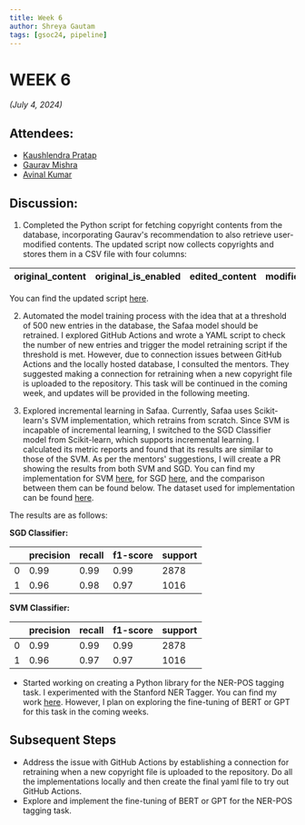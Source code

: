 ```yaml
---
title: Week 6
author: Shreya Gautam
tags: [gsoc24, pipeline]
---
```


<!--
SPDX-License-Identifier: CC-BY-SA-4.0

SPDX-FileCopyrightText: 2024 Shreya Gautam <gautamm.shreya@gmail.com>
-->

# WEEK 6
*(July 4, 2024)*

## Attendees:
- [Kaushlendra Pratap](https://github.com/Kaushl2208)
- [Gaurav Mishra](https://github.com/GMishx)
- [Avinal Kumar](https://github.com/avinal)

## Discussion:
1. Completed the Python script for fetching copyright contents from the database, incorporating Gaurav's recommendation to also retrieve user-modified contents. The updated script now collects copyrights and stores them in a CSV file with four columns:

| original_content      | original_is_enabled | edited_content        | modified_is_enabled |
|-----------------------|---------------------|-----------------------|---------------------|


You can find the updated script [here](https://github.com/ShreyaGautamm/gsoc_24/blob/895ac5814097386f816d9ae703034cbe60244819/files/copyrights_script_v2.py).

2. Automated the model training process with the idea that at a threshold of 500 new entries in the database, the Safaa model should be retrained. I explored GitHub Actions and wrote a YAML script to check the number of new entries and trigger the model retraining script if the threshold is met. However, due to connection issues between GitHub Actions and the locally hosted database, I consulted the mentors. They suggested making a connection for retraining when a new copyright file is uploaded to the repository. This task will be continued in the coming week, and updates will be provided in the following meeting.

3. Explored incremental learning in Safaa. Currently, Safaa uses Scikit-learn's SVM implementation, which retrains from scratch. Since SVM is incapable of incremental learning, I switched to the SGD Classifier model from Scikit-learn, which supports incremental learning. I calculated its metric reports and found that its results are similar to those of the SVM. As per the mentors' suggestions, I will create a PR showing the results from both SVM and SGD. You can find my implementation for SVM [here](https://github.com/ShreyaGautamm/gsoc_24/blob/33917177a876562cc4d2f7c308f7e2dbe03cd4c3/files/model_implementations/copyright_classification_SVM.ipynb), for SGD [here](https://github.com/ShreyaGautamm/gsoc_24/blob/33917177a876562cc4d2f7c308f7e2dbe03cd4c3/files/model_implementations/copyright_classification_SGD.ipynb), and the comparison between them can be found below. The dataset used for implementation can be found [here](https://github.com/ShreyaGautamm/gsoc_24/blob/33917177a876562cc4d2f7c308f7e2dbe03cd4c3/files/datasets/fossology-master.csv).

The results are as follows:

<div style={{"display: flex; justify-content: space-between;"}}>

<div style={{"flex: 0 0 48%;"}}>

**SGD Classifier:**

|               | precision | recall | f1-score | support |
|---------------|-----------|--------|----------|---------|
| 0             | 0.99      | 0.99   | 0.99     | 2878    |
| 1             | 0.96      | 0.98   | 0.97     | 1016    |

</div>

<div style={{"flex: 0 0 48%;"}}>

**SVM Classifier:**

|               | precision | recall | f1-score | support |
|---------------|-----------|--------|----------|---------|
| 0             | 0.99      | 0.99   | 0.99     | 2878    |
| 1             | 0.96      | 0.97   | 0.97     | 1016    |

</div>

</div>

* Started working on creating a Python library for the NER-POS tagging task. I experimented with the Stanford NER Tagger. You can find my work [here](https://github.com/ShreyaGautamm/gsoc_24/blob/33917177a876562cc4d2f7c308f7e2dbe03cd4c3/files/ner/Stanford_Tagger.ipynb). However, I plan on exploring the fine-tuning of BERT or GPT for this task in the coming weeks.

## Subsequent Steps
* Address the issue with GitHub Actions by establishing a connection for retraining when a new copyright file is uploaded to the repository. Do all the implementations locally and then create the final yaml file to try out GitHub Actions.
* Explore and implement the fine-tuning of BERT or GPT for the NER-POS tagging task.
